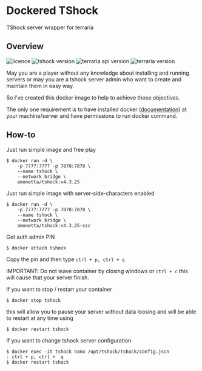 # Dockered TShock

TShock server wrapper for terraria

## Overview

![licence](https://img.shields.io/badge/licence-GNUv3-blue.svg)
![tshock version](https://img.shields.io/badge/tshock-v4.3.5-green.svg)
![terraria api version](https://img.shields.io/badge/TerrariaAPI-2.1-lightgrey.svg)
![terraria version](https://img.shields.io/badge/terraria-1.3.5.3-brightgreen.svg)

May you are a player without any knowledge about installing and running servers
or may you are a tshock server admin who want to create and maintain them in easy way.

So I've created this docker image to help to achieve those objectives.

The only one requirement is to have installed docker ([documentation](https://docs.docker.com/install/)) at your machine/server
and have permissions to run docker command.

## How-to

Just run simple image and free play

```
$ docker run -d \
    -p 7777:7777 -p 7878:7878 \
    --name tshock \
    --network bridge \
    amonetta/tshock:v4.3.25 
```

Just run simple image with server-side-characters enabled

```
$ docker run -d \
    -p 7777:7777 -p 7878:7878 \
    --name tshock \
    --network bridge \
    amonetta/tshock:v4.3.25-ssc 
```

Get auth admin PIN

`$ docker attach tshock`

Copy the pin and then type  `ctrl + p, ctrl + q`

IMPORTANT: Do not leave container by closing windows or `ctrl + c` this will
cause that your server finish.

If you want to stop / restart your container

``$ docker stop tshock``

this will allow you to pause your server without data loosing
and will be able to restart at any time using

``$ docker restart tshock`` 

If you want to change tshock server configuration

```
$ docker exec -it tshock nano /opt/tshock/tshock/config.jscn
: ctrl + p, ctrl +  q
$ docker restart tshock
```

